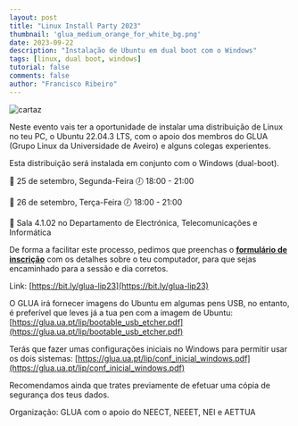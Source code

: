 ```yaml
---
layout: post
title: "Linux Install Party 2023"
thumbnail: 'glua_medium_orange_for_white_bg.png'
date: 2023-09-22
description: "Instalação de Ubuntu em dual boot com o Windows"
tags: [linux, dual boot, windows]
tutorial: false
comments: false
author: "Francisco Ribeiro"
---
```


![cartaz](/img/talks_workshops/LIP23_post.png)


Neste evento vais ter a oportunidade de instalar uma distribuição de Linux no teu PC, o Ubuntu 22.04.3 LTS, com o apoio dos membros do GLUA (Grupo Linux da Universidade de Aveiro) e alguns colegas experientes.

Esta distribuição será instalada em conjunto com o Windows (dual-boot).

📆 25 de setembro, Segunda-Feira
🕖 18:00 - 21:00

📆 26 de setembro, Terça-Feira
🕖 18:00 - 21:00

📍 Sala 4.1.02 no Departamento de Electrónica, Telecomunicações e Informática

De forma a facilitar este processo, pedimos que preenchas o [**formulário de inscrição**](https://bit.ly/glua-lip23) com os detalhes sobre o teu computador, para que sejas encaminhado para a sessão e dia corretos.

Link: [https://bit.ly/glua-lip23](https://bit.ly/glua-lip23)


O GLUA irá fornecer imagens do Ubuntu em algumas pens USB, no entanto, é preferível que leves já a tua pen com a imagem de Ubuntu:
 [https://glua.ua.pt/lip/bootable_usb_etcher.pdf](https://glua.ua.pt/lip/bootable_usb_etcher.pdf)

Terás que fazer umas configurações iniciais no Windows para permitir usar os dois sistemas:
[https://glua.ua.pt/lip/conf_inicial_windows.pdf](https://glua.ua.pt/lip/conf_inicial_windows.pdf)

Recomendamos ainda que trates previamente de efetuar uma cópia de segurança dos teus dados.

Organização: GLUA com o apoio do NEECT, NEEET, NEI e AETTUA
